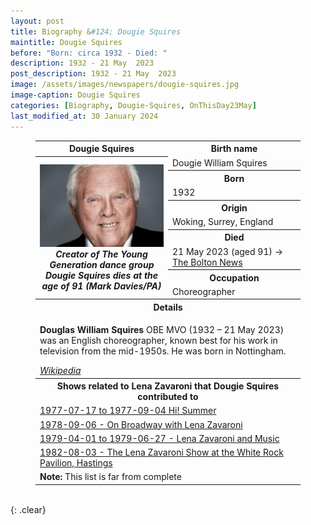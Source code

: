 ```yaml
---
layout: post
title: Biography &#124; Dougie Squires
maintitle: Dougie Squires
before: "Born: circa 1932 - Died: "
description: 1932 - 21 May  2023
post_description: 1932 - 21 May  2023
image: /assets/images/newspapers/dougie-squires.jpg
image-caption: Dougie Squires
categories: [Biography, Dougie-Squires, OnThisDay23May]
last_modified_at: 30 January 2024
---
```


<figure class="fig3">
<table>
<tr id="infobox1"><th>Dougie Squires</th><th colspan="2">Birth name</th></tr>
<tr class="top"><th rowspan="10" style="width:50%;">
<a href="/assets/images/newspapers/dougie-squires.jpg"><img src="/assets/images/newspapers/dougie-squires.jpg" class="full-width zoom-in" /></a>
<cite>Creator of The Young Generation dance group Dougie Squires dies at the age of 91 (Mark Davies/PA)</cite>
</th></tr>
<tr><td>Dougie William Squires</td></tr>
<tr><th>Born</th></tr>
<tr><td>1932</td></tr>
<tr><th>Origin</th></tr>
<tr><td>Woking, Surrey, England</td></tr>
<tr><th>Died</th></tr>
<tr><td>21 May 2023 (aged 91) <span class="up">&#8594;</span> <a class="external-link" href="https://www.theboltonnews.co.uk/news/national/23540053.creator-young-generation-dance-group-dougie-squires-dies-age-91/">The Bolton News</a></td></tr>
<tr><th>Occupation</th></tr>
<tr><td>Choreographer</td></tr>
<tr id="infobox2" class="split"><th colspan="2">Details</th></tr>
<tr><td colspan="2">
<p><strong>Douglas William Squires</strong> OBE MVO (1932 – 21 May 2023) was an English choreographer, known best for his work in television from the mid-1950s. He was born in Nottingham.</p>
<cite><a class="external-link" href="https://en.wikipedia.org/wiki/Dougie_Squires">Wikipedia</a></cite>
</td></tr>
<tr id="infobox3"><th colspan="2" class="split" style="text-align:center;">Shows related to Lena Zavaroni that Dougie Squires contributed to</th></tr>
<tr><td colspan="2"><a href="/categories/#Hi!-Summer">1977-07-17 to 1977-09-04 Hi! Summer</a></td></tr>
<tr><td colspan="2"><a href="/1978-09-06-on-broadway-with-lena-zavaroni">1978-09-06 - On Broadway with Lena Zavaroni</a></td></tr>
<tr><td colspan="2"><a href="/category/lena-zavaroni-and-music">1979-04-01 to 1979-06-27 - Lena Zavaroni and Music</a></td></tr>
<tr><td colspan="2"><a href="/1982-08-03-the-lena-zavaroni-show/">1982-08-03 - The Lena Zavaroni Show at the White Rock Pavilion, Hastings</a></td></tr>
<tr><td colspan="2"><strong>Note:</strong> This list is far from complete</td></tr>
</table>
</figure>

<br />{: .clear}

<style>
#infobox2, #infobox3 {scroll-margin-top: -3px;}
</style>

